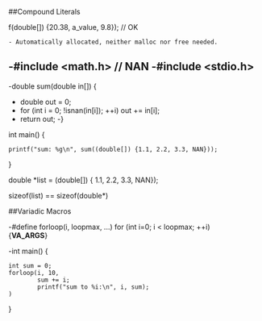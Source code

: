 ##Compound Literals

f(double[]) {20.38, a_value, 9.8}); // OK

	- Automatically allocated, neither malloc nor free needed.

-#include <math.h> // NAN
-#include <stdio.h>
-
-double sum(double in[]) {
-	double out = 0;
-	for (int i = 0;  !isnan(in[i]);  ++i) out += in[i];
-	return out;
-}

int main() {

	printf("sum: %g\n", sum((double[]) {1.1, 2.2, 3.3, NAN}));
}

double *list = (double[]) { 1.1, 2.2, 3.3, NAN});

sizeof(list) == sizeof(double*)


##Variadic Macros

-#define forloop(i, loopmax, ...) for (int i=0; i < loopmax; ++i) \
											{__VA_ARGS__}

-int main() {

	int sum = 0;
	forloop(i, 10,
			sum += i;
			printf("sum to %i:\n", i, sum);
	)
}


